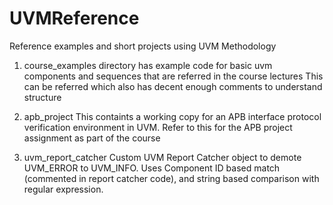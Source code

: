 UVMReference
============

Reference examples and short projects using UVM Methodology

1) course_examples  directory has  example code  for basic uvm components and sequences that are referred in the course lectures
This can be referred which also has decent enough comments to understand structure

2) apb_project
    This containts a working copy for an APB interface protocol verification environment in UVM. Refer to this  for the APB project assignment as part of the course

3) uvm_report_catcher
    Custom UVM Report Catcher object to demote UVM_ERROR to UVM_INFO. Uses Component ID based match (commented in report catcher code), and string based comparison with regular expression.
